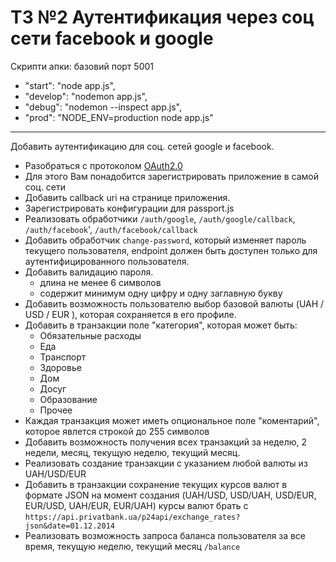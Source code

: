 # ТЗ №2 Аутентификация через соц сети facebook и google

Скрипти апки:
базовий порт 5001

- "start": "node app.js",
- "develop": "nodemon app.js",
- "debug": "nodemon --inspect app.js",
- "prod": "NODE_ENV=production node app.js"

---

Добавить аутентификацию для соц. сетей google и facebook.
- Разобраться с протоколом [OAuth2.0](https://auth0.com/docs/protocols/oauth2)
- Для этого Вам понадобится зарегистрировать приложение в самой соц. сети
- Добавить callback uri на странице приложения. 
- Зарегистрировать конфигурации для passport.js
- Реализовать обработчики `/auth/google`, `/auth/google/callback`, `/auth/facebook`', `/auth/facebook/callback`
- Добавить обработчик `change-password`, который изменяет пароль текущего пользователя, endpoint должен быть доступен только для аутентифицированного пользователя.
- Добавить валидацию пароля.
    - длина не менее 6 символов
    - содержит минимум одну цифру и одну заглавную букву
- Добавить возможность пользователю выбор базовой валюты (UAH / USD / EUR ), которая сохраняется в его профиле.
- Добавить в транзакции поле "категория", которая может быть:
    - Обязательные расходы
    - Еда
    - Транспорт
    - Здоровье
    - Дом
    - Досуг
    - Образование
    - Прочее
- Каждая транзакция может иметь опциональное поле "коментарий", которое явлется строкой до 255 символов    
- Добавить возможность получения всех транзакций за неделю, 2 недели, месяц, текущую неделю, текущий месяц.
- Реализовать создание транзакции с указанием любой валюты из UAH/USD/EUR
- Добавить в транзакции сохранение текущих курсов валют в формате JSON на момент создания (UAH/USD, USD/UAH, USD/EUR, EUR/USD, UAH/EUR, EUR/UAH) курсы валют брать с `https://api.privatbank.ua/p24api/exchange_rates?json&date=01.12.2014`
- Реализовать возможность запроса баланса пользователя за все время, текущую неделю, текущий месяц `/balance`       